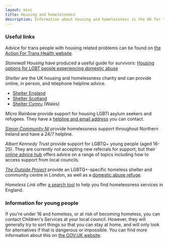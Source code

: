 ```yaml
---
layout: misc
title: Housing and homelessness
description: Information about housing and homelessness in the UK for trans, nonbinary, and gender non-conforming people
---
```


### Useful links

Advice for trans people with housing related problems can be found on [the Action For Trans Health website](https://actionfortranshealth.org.uk/resources/for-trans-people/housing/).

*Stonewall Housing* have produced a useful guide for survivors: [Housing options for LGBT people experiencing domestic abuse](http://www.equation.org.uk/wp-content/uploads/2012/12/Housing-Options-for-LGBT-People-Experiencing-Domestic-Abuse.pdf)

*Shelter* are the UK housing and homelessness charity and can provide online, in person, and telephone helpline advice.

- [Shelter England](http://england.shelter.org.uk/get_advice)
- [Shelter Scotland](http://scotland.shelter.org.uk/get_advice)
- [Shelter Cymru](http://www.sheltercymru.org.uk/get-advice/) (Wales)

*Micro Rainbow* provide support for housing LGBTI asylum seekers and refugees. They have a [helpline and email address](https://microrainbow.org/contact-us/) you can contact. 

[*Simon Community NI*](http://simoncommunity.org/) provide homelessness support throughout Northern Ireland and have a 24/7 helpline.

*Albert Kennedy Trust* provide support for LGBTQ+ young people (aged 16-25). They are currently not accepting new referrals for support, but their [online advice hub](https://www.akt.org.uk/Blogs/online) offers advice on a range of topics including how to access support from local councils.

[*The Outside Project*](https://lgbtiqoutside.org) provide an LGBTQ+-specific homeless shelter and community centre in London, as well as a [domestic abuse refuge](https://lgbtiqoutside.org/refuge).

*Homeless Link* offer [a search tool](https://www.homeless.org.uk/search-homelessness-services) to help you find homelessness services in England.

### Information for young people

If you're under 16 and homeless, or at risk of becoming homeless, you can contact Children's Services at your local council. However, they will generally try to sort things so that you can stay at home, and will only look for alternatives if that is dangerous or impossible. You can find more information about this on [the GOV.UK website](https://www.gov.uk/your-rights-to-housing-if-youre-under-18).
